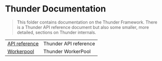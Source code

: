 # Thunder Documentation

> This folder contains documentation on the Thunder Framework. There is a Thunder API reference document but also some smaller, more detailed, sections on Thunder internals.


|              |               |
| ------------ | --------------|
| [API reference](https://github.com/rdkcentral/Thunder/blob/master/doc/WPE%20-%20API%20-%20WPEFramework.docx) | Thunder API reference |
| [Workerpool](internals/Worker_Pool.md) | Thunder WorkerPool |

